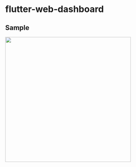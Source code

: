 # flutter-web-dashboard

## Sample 
<p float="left">
<img src="https://github.com/rodri2d2/flutter-web-dashboard/blob/feature/create-login-page/DEMOS/dashboard-demo.gif" width="400" />
<br />
